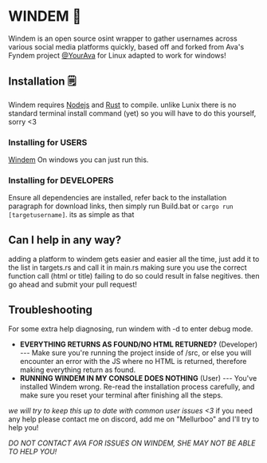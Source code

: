 
# WINDEM 🎥
Windem is an open source osint wrapper to gather usernames across various social media platforms quickly, based off and forked from Ava's Fyndem project [@YourAva](https://github.com/YourAva/fyndem) for Linux adapted to work for windows!

## Installation 🗒️
Windem requires [Nodejs](https://nodejs.org/en/download/package-manager) and [Rust](https://www.rust-lang.org/tools/install) to compile. unlike Lunix there is no standard terminal install command (yet) so you will have to do this yourself, sorry <3

### Installing for USERS
[Windem](https://github.com/Mellurboo/Windem/releases) On windows you can just run this.

### Installing for DEVELOPERS
Ensure all dependencies are installed, refer back to the installation paragraph for download links, then simply run Build.bat or `cargo run [targetusername]`. its as simple as that

## Can I help in any way?
adding a platform to windem gets easier and easier all the time, just add it to the list in targets.rs and call it in main.rs making sure you use the correct function call (html or title) failing to do so could result in false negitives. then go ahead and submit your pull request!

## Troubleshooting
For some extra help diagnosing, run windem with -d to enter debug mode.
- **EVERYTHING RETURNS AS FOUND/NO HTML RETURNED?** (Developer) --- Make sure you're running the project inside of /src, or else you will encounter an error with the JS where no HTML is returned, therefore making everything return as found.
- **RUNNING WINDEM IN MY CONSOLE DOES NOTHING** (User) --- You've installed Windem wrong. Re-read the installation process carefully, and make sure you reset your terminal after finishing all the steps.

*we will try to keep this up to date with common user issues <3*
if you need any help please contact me on discord, add me on "Mellurboo" and I'll try to help you!

*DO NOT CONTACT AVA FOR ISSUES ON WINDEM, SHE MAY NOT BE ABLE TO HELP YOU!*
